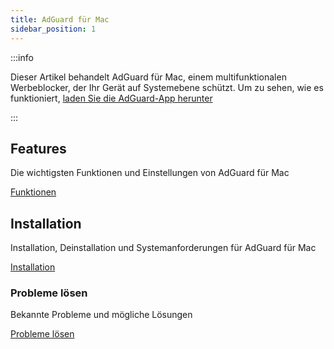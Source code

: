 ```yaml
---
title: AdGuard für Mac
sidebar_position: 1
---
```


:::info

Dieser Artikel behandelt AdGuard für Mac, einem multifunktionalen Werbeblocker, der Ihr Gerät auf Systemebene schützt. Um zu sehen, wie es funktioniert, [laden Sie die AdGuard-App herunter](https://agrd.io/download-kb-adblock)

:::

## Features

Die wichtigsten Funktionen und Einstellungen von AdGuard für Mac

[Funktionen](/adguard-for-mac/features/features.md)

## Installation

Installation, Deinstallation und Systemanforderungen für AdGuard für Mac

[Installation](/adguard-for-mac/installation.md)

### Probleme lösen

Bekannte Probleme und mögliche Lösungen

[Probleme lösen](/adguard-for-mac/solving-problems/solving-problems.md)
